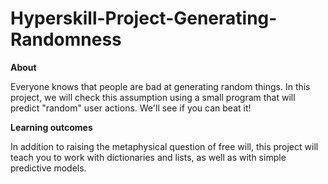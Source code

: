 # Hyperskill-Project-Generating-Randomness

**About**

Everyone knows that people are bad at generating random things. In this project, we will check this assumption using a small program that will predict "random" user actions. We'll see if you can beat it!

**Learning outcomes**

In addition to raising the metaphysical question of free will, this project will teach you to work with dictionaries and lists, as well as with simple predictive models.

